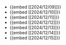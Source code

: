 - {{embed [[2024/12/09]]}}
- {{embed [[2024/12/10]]}}
- {{embed [[2024/12/11]]}}
- {{embed [[2024/12/12]]}}
- {{embed [[2024/12/13]]}}
- {{embed [[2024/12/14]]}}
- {{embed [[2024/12/15]]}}
